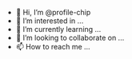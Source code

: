 - 👋 Hi, I’m @profile-chip
- 👀 I’m interested in ...
- 🌱 I’m currently learning ...
- 💞️ I’m looking to collaborate on ...
- 📫 How to reach me ...

<!---
profile-chip/profile-chip is a ✨ special ✨ repository because its `README.md` (this file) appears on your GitHub profile.
You can click the Preview link to take a look at your changes.
--->
